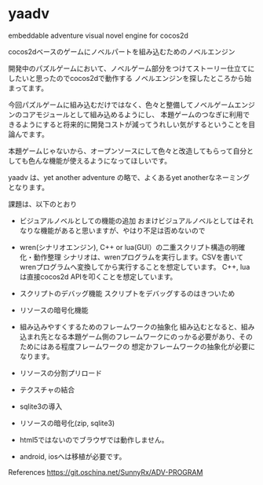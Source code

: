 # yaadv
embeddable adventure visual novel engine for cocos2d

cocos2dベースのゲームにノベルパートを組み込むためのノベルエンジン

開発中のパズルゲームにおいて、ノベルゲーム部分をつけてストーリー仕立てにしたいと思ったのでcocos2dで動作する
ノベルエンジンを探したところから始まってます。

今回パズルゲームに組み込むだけではなく、色々と整備してノベルゲームエンジンのコアモジュールとして組み込めるようにし、
本題ゲームのつなぎに利用できるようにすると将来的に開発コストが減ってうれしい気がするということを目論んでます。

本題ゲームじゃないから、オープンソースにして色々と改造してもらって自分としても色んな機能が使えるようになってほしいです。


yaadv は、yet another adventure の略で、よくあるyet anotherなネーミングとなります。

課題は、以下のとおり
- ビジュアルノベルとしての機能の追加
おまけビジュアルノベルとしてはそれなりな機能があると思いますが、やはり不足は否めないので
- wren(シナリオエンジン), C++ or lua(GUI）の二重スクリプト構造の明確化・動作整理
シナリオは、wrenプログラムを実行します。CSVを書いてwrenプログラムへ変換してから実行することを想定しています。
C++, luaは直接cocos2d APIを叩くことを想定しています。
- スクリプトのデバッグ機能
スクリプトをデバッグするのはきついため
- リソースの暗号化機能
- 組み込みやすくするためのフレームワークの抽象化
組み込むとなると、組み込まれ先となる本題ゲーム側のフレームワークにのっかる必要があり、そのためにはある程度フレームワークの
想定かフレームワークの抽象化が必要になります。
- リソースの分割プリロード
- テクスチャの結合
- sqlite3の導入
- リソースの暗号化(zip, sqlite3)

- html5ではないのでブラウザでは動作しません。
- android, iosへは移植が必要です。


References https://git.oschina.net/SunnyRx/ADV-PROGRAM
